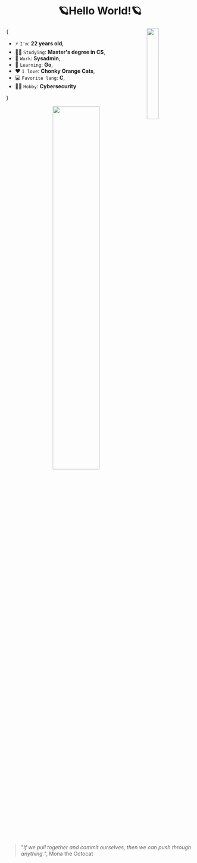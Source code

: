 <h1 align="center">🪐Hello World!🪐</h1>

<img align='right' src='https://octodex.github.com/images/securitocat.png' width='25%'>  

{  

* ⚡ `I'm`: **22 years old**,
* 👨‍💻 `Studying`: **Master's degree in CS**,
* 💼 `Work`: **Sysadmin**,
* 🌱 `Learning`: **Go**,
* ❤️ `I love`: **Chonky Orange Cats**,
* 💻 `Favorite lang`: **C**,
* 🕵️‍♂️ `Hobby`: **Cybersecurity**

}

<div align='center'> 
<img src='https://github.com/user-attachments/assets/be7ecfe4-5de0-45c2-a2ea-3793ec3141db' width='50%'>   
</div>
<br>

> "*If we pull together and commit ourselves, then we can push through anything.*", Mona the Octocat
